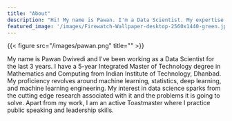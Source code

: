 ```yaml
---
title: "About"
description: "Hi! My name is Pawan. I'm a Data Scientist. My expertise is in customer analytics, predictive modelling, insight mining, recommendation systems and a/b testing."
featured_image: '/images/Firewatch-Wallpaper-desktop-2560x1440-green.jpg'
---
```

{{< figure src="/images/pawan.png" title="" >}}

My name is Pawan Dwivedi and I've been working as a Data Scientist for the last 3 years. I have a 5-year Integrated Master of Technology degree in Mathematics and Computing from Indian Institute of Technology, Dhanbad. My proficiency revolves around machine learning, statistics, deep learning, and machine learning engineering. My interest in data science sparks from the cutting edge research associated with it and the problems it is going to solve. Apart from my work, I am an active Toastmaster where I practice public speaking and leadership skills.
